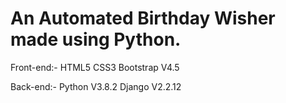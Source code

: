 # An Automated Birthday Wisher made using Python.

Front-end:-
HTML5
CSS3
Bootstrap V4.5

Back-end:-
Python V3.8.2
Django V2.2.12

